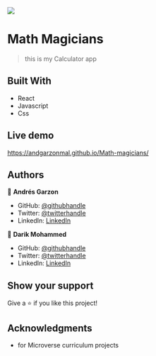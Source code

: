 ![](https://img.shields.io/badge/Microverse-blueviolet)

# Math Magicians

> this is my Calculator app


## Built With
 
- React 
- Javascript 
- Css
## Live demo

https://andgarzonmal.github.io/Math-magicians/

## Authors

👤 **Andrés Garzon**

- GitHub: [@githubhandle](https://github.com/andgarzonmal)
- Twitter: [@twitterhandle](https://twitter.com/twitterhandle)
- LinkedIn: [LinkedIn](https://www.linkedin.com/in/andres-garzon-maldonado-951a2a180/)

👤 **Darik Mohammed**

- GitHub: [@githubhandle](https://github.com/darikmohammed)
- Twitter: [@twitterhandle](https://twitter.com/r_darik)
- LinkedIn: [LinkedIn](https://www.linkedin.com/in/darik-mohammed-57352120b/)


## Show your support

Give a ⭐️ if you like this project!

## Acknowledgments

- for Microverse curriculum projects
